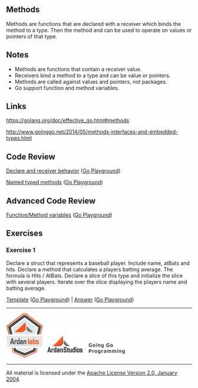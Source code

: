 ## Methods

Methods are functions that are declared with a receiver which binds the method to a type. Then the method and can be used to operate on values or pointers of that type.

## Notes

* Methods are functions that contain a receiver value.
* Receivers bind a method to a type and can be value or pointers.
* Methods are called against values and pointers, not packages.
* Go support function and method variables.

## Links

https://golang.org/doc/effective_go.html#methods

http://www.goinggo.net/2014/05/methods-interfaces-and-embedded-types.html

## Code Review

[Declare and receiver behavior](example1/example1.go) ([Go Playground](https://play.golang.org/p/olva991YF4))

[Named typed methods](example2/example2.go) ([Go Playground](https://play.golang.org/p/3RfP7rBt28))

## Advanced Code Review

[Function/Method variables](advanced/example1/example1.go) ([Go Playground](http://play.golang.org/p/MNI1jR8Ets))

## Exercises

### Exercise 1

Declare a struct that represents a baseball player. Include name, atBats and hits. Declare a method that calculates a players batting average. The formula is Hits / AtBats. Declare a slice of this type and initialize the slice with several players. Iterate over the slice displaying the players name and batting average.

[Template](exercises/template1/template1.go) ([Go Playground](https://play.golang.org/p/jf-1k_ddCE)) | 
[Answer](exercises/exercise1/exercise1.go) ([Go Playground](https://play.golang.org/p/g5O3xKc0GI))

___
[![Ardan Labs](../00-slides/images/ggt_logo.png)](http://www.ardanlabs.com)
[![Ardan Studios](../00-slides/images/ardan_logo.png)](http://www.ardanstudios.com)
[![GoingGo Blog](../00-slides/images/ggb_logo.png)](http://www.goinggo.net)
___
All material is licensed under the [Apache License Version 2.0, January 2004](http://www.apache.org/licenses/LICENSE-2.0).